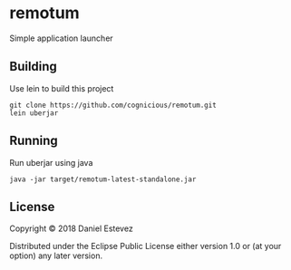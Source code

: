# remotum

Simple application launcher

## Building

Use lein to build this project
```
git clone https://github.com/cognicious/remotum.git
lein uberjar
```

## Running
Run uberjar using java
```
java -jar target/remotum-latest-standalone.jar
```

## License

Copyright © 2018 Daniel Estevez

Distributed under the Eclipse Public License either version 1.0 or (at
your option) any later version.
